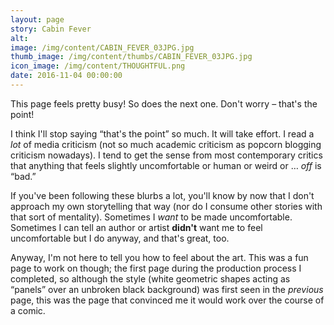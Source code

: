 ```yaml
---
layout: page
story: Cabin Fever
alt:
image: /img/content/CABIN_FEVER_03JPG.jpg
thumb_image: /img/content/thumbs/CABIN_FEVER_03JPG.jpg
icon_image: /img/content/THOUGHTFUL.png
date: 2016-11-04 00:00:00
---
```



This page feels pretty busy! So does the next one. Don't worry – that's the point!

I think I'll stop saying “that's the point” so much. It will take effort. I read a *lot* of media criticism (not so much academic criticism as popcorn blogging criticism nowadays). I tend to get the sense from most contemporary critics that anything that feels slightly uncomfortable or human or weird or … *off* is “bad.”

If you've been following these blurbs a lot, you'll know by now that I don't approach my own storytelling that way (nor do I consume other stories with that sort of mentality). Sometimes I *want* to be made uncomfortable. Sometimes I can tell an author or artist **didn't** want me to feel uncomfortable but I do anyway, and that's great, too.

Anyway, I'm not here to tell you how to feel about the art. This was a fun page to work on though; the first page during the production process I completed, so although the style (white geometric shapes acting as “panels” over an unbroken black background) was first seen in the *previous* page, this was the page that convinced me it would work over the course of a comic.